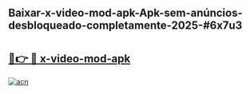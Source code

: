 ## Baixar-x-video-mod-apk-Apk-sem-anúncios-desbloqueado-completamente-2025-#6x7u3

# <h2><a href="https://ainizakaria.my?title=x-video-mod-apk&ref=20M">🔗👉 🔴 x-video-mod-apk</a></h2>

[![acn](https://github.com/user-attachments/assets/0f9c940e-d8b0-45ae-aac7-cd30a18b3e1c)](https://ainizakaria.my?title=x-video-mod-apk&ref=20M)

